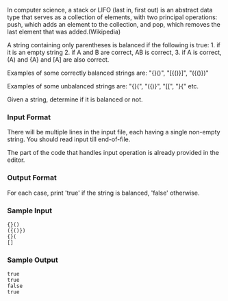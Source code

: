In computer science, a stack or LIFO (last in, first out) is an abstract data type that serves as a collection of elements, with two principal operations: push, which adds an element to the collection, and pop, which removes the last element that was added.(Wikipedia)

A string containing only parentheses is balanced if the following is true: 1. if it is an empty string 2. if A and B are correct, AB is correct, 3. if A is correct, (A) and {A} and [A] are also correct.

Examples of some correctly balanced strings are: "{}()", "[{()}]", "({()})"

Examples of some unbalanced strings are: "{}(", "({)}", "[[", "}{" etc.

Given a string, determine if it is balanced or not.

### Input Format

There will be multiple lines in the input file, each having a single non-empty string. You should read input till end-of-file.

The part of the code that handles input operation is already provided in the editor.

### Output Format

For each case, print 'true' if the string is balanced, 'false' otherwise.

### Sample Input
```
{}()
({()})
{}(
[]
```
### Sample Output
```
true
true
false
true
```